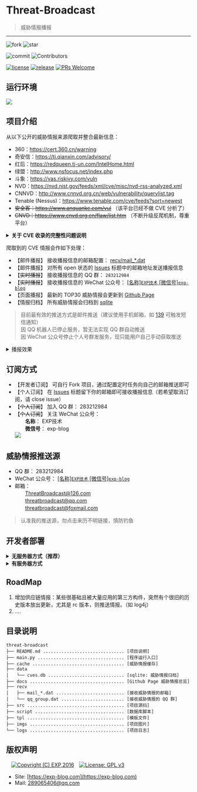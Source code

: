 # Threat-Broadcast

> 威胁情报播报

------

![fork](https://img.shields.io/github/forks/lyy289065406/threat-broadcast?style=social)
![star](https://img.shields.io/github/stars/lyy289065406/threat-broadcast?style=social)

![commit](https://img.shields.io/github/last-commit/lyy289065406/threat-broadcast)
![Contributors](https://img.shields.io/github/contributors-anon/lyy289065406/threat-broadcast) 

[![license](https://img.shields.io/badge/GPLv3-License-blue)](./LICENSE)
[![release](https://img.shields.io/badge/release-v3.0-blue)](https://github.com/lyy289065406/threat-broadcast/releases)
[![PRs Welcome](https://img.shields.io/badge/PRs-welcome-blue.svg)](https://github.com/lyy289065406/threat-broadcast/pulls) 


## 运行环境

![](https://img.shields.io/badge/Python-3.8%2B-brightgreen.svg) 


## 项目介绍

从以下公开的威胁情报来源爬取并整合最新信息：

- 360：https://cert.360.cn/warning
- 奇安信：https://ti.qianxin.com/advisory/
- 红后：https://redqueen.tj-un.com/IntelHome.html
- 绿盟：http://www.nsfocus.net/index.php
- 斗象：https://vas.riskivy.com/vuln
- NVD：https://nvd.nist.gov/feeds/xml/cve/misc/nvd-rss-analyzed.xml
- CNNVD：http://www.cnnvd.org.cn/web/vulnerability/querylist.tag
- Tenable (Nessus)：https://www.tenable.com/cve/feeds?sort=newest
- ~~安全客：https://www.anquanke.com/vul~~ （该平台已经不做 CVE 分析了）
- ~~CNVD：https://www.cnvd.org.cn/flaw/list.htm~~ （不断升级反爬机制，尊重平台）

<details>
<summary><b>关于 CVE 收录的完整性问题说明</b></summary>
<br/>


本程序只收录国内外安全厂商已收录并分析的 CVE，并不收录所有 CVE，需要全量 CVE 的同学可自行去以下站点下载：

- CVEs 官网： https://cve.mitre.org/
- GitHub（CVEs 实时同步）： https://github.com/CVEProject/cvelist
- CIRCL（CVEs 实时同步）： https://cve.circl.lu/ 或 https://cve.circl.lu/api/browse
- 每日 CVE： https://cassandra.cerias.purdue.edu/CVE_changes/today.html

</details>

爬取到的 CVE 情报会作如下处理：

- 【邮件播报】 接收播报信息的邮箱配置： [recv/mail_*.dat](recv/mail.dat)
- 【邮件播报】 对所有 open 状态的 <a href="https://github.com/lyy289065406/threat-broadcast/issues/new?title=Your+Email&amp;body=Just+push+%27Submit+new+issue%27.+You+don%27t+need+to+do+anything+else.">Issues</a> 标题中的邮箱地址发送播报信息
- 【~~实时播报~~】 接收播报信息的 QQ 群： `283212984`
- 【~~实时播报~~】 接收播报信息的 WeChat 公众号： [\[名称\]`EXP技术` \[微信号\]`exp-blog`](imgs/wechat.png)
- 【页面播报】 最新的 TOP30 威胁情报会更新到 [Github Page](https://lyy289065406.github.io/threat-broadcast/)
- 【情报归档】 所有威胁情报会归档到 [sqlite](data/cves.db)


> 目前最有效的推送方式是邮件推送（建议使用手机邮箱，如 [139](https://appmail.mail.10086.cn) 可触发短信通知）
<br/> 因 QQ 机器人已停止服务，暂无法实现 QQ 群自动推送
<br/> 因 WeChat 公众号停止个人号群发服务，现只能用户自己手动获取推送

<details>
<summary>播报效果</summary>
<br/>

![](https://github.com/lyy289065406/threat-broadcast/blob/master/imgs/email.png)

</details>


## 订阅方式

- 【开发者订阅】 可自行 Fork 项目，通过配置定时任务向自己的邮箱推送即可
- 【个人订阅】 在 <a href="https://github.com/lyy289065406/threat-broadcast/issues/new?title=Your+Email&amp;body=Just+push+%27Submit+new+issue%27.+You+don%27t+need+to+do+anything+else.">Issues</a> 标题留下你的邮箱即可接收播报信息（若希望取消订阅，请 close issue）
- 【~~个人订阅~~】 加入 QQ 群： 283212984
- 【~~个人订阅~~】 关注 WeChat 公众号：
<br/>　　**名称**： EXP技术
<br/>　　**微信号**： exp-blog
<br/>![](https://github.com/lyy289065406/threat-broadcast/blob/master/imgs/wechat.png)


## 威胁情报推送源

- QQ 群： 283212984
- WeChat 公众号： [\[名称\]`EXP技术` \[微信号\]`exp-blog`](imgs/wechat.png)
- 邮箱： 
<br/>　　ThreatBroadcast@126.com
<br/>　　threatbroadcast@qq.com
<br/>　　threatbroadcast@foxmail.com


> 认准我的推送源，勿点击来历不明链接，慎防钓鱼



## 开发者部署

<details>
<summary><b>无服务器方式（推荐）</b></summary>
<br/>

本项目已配置 [Github Actions](https://docs.github.com/cn/actions/configuring-and-managing-workflows/configuring-a-workflow)，因此你只需轻松几步即可实现部署：

- [Fork 本项目](https://github.com/lyy289065406/threat-broadcast) 到你的代码仓库
- 通过 Settings --> Secrets 配置用于 **发送** 威胁情报邮件的 3 个环境变量：
    - `MAIL_SMTP`： SMTP 服务器（国内推荐 QQ），如 `smtp.qq.com`
    - `MAIL_USER`： 邮箱账号，如 `threatbroadcast@qq.com`
    - `MAIL_PASS`： 邮箱密码
    - `GRAPAQL_TOKEN`： 用于调用 Github GraphQL 接口加载收件人，可于个人 `Settings` 生成
- 启用 Settings --> Actions 功能

> 尔后程序便会每小时执行一次，并自动生成 [Github Page](https://lyy289065406.github.io/threat-broadcast/) 播报页面（若要调整执行频率，可修改 [`autorun.yml`](.github/workflows/autorun.yml) 的 `schedule` 触发时点）

![](imgs/secrets.png)


</details>


<details>
<summary><b>有服务器方式</b></summary>
<br/>

### 安装

- 任意找一台 Linux 服务器（阿里云、腾讯云等）
- 安装 python 3.8
- 安装 python 依赖： `python -m pip install -r requirements.txt`
- 把仓库 checkout 到服务器本地： `git clone https://github.com/lyy289065406/threat-broadcast`
- 安装 python 依赖： `python -m pip install -r requirements.txt`

> 国内的云主机（阿里云/腾讯云等）为了避免滥发邮件默认关闭了对 SMTP 25 端口的出口流量，直接导致邮件无法发送。 解封需要到控制台申请，例如 《[阿里云 25 端口解封](https://help.aliyun.com/knowledge_detail/56130.html?spm=a2c4e.11153940.0.0.50664791wrBD3D&source=5176.11533457&userCode=r3yteowb&type=copy)》、 《[腾讯云 25 端口解封](https://cloud.tencent.com/document/product/213/40436)》


### 配置定时任务

- 修改 crontab 配置文件，设置定时任务： `vim /etc/crontab`
- 设置定时任务命令（每小时）： `0 * * * * root python ${workspace}/threat-broadcast/main.py [-any_args]`
- 注意脚本位置需使用绝对路径，根据实际 checkout 的位置修改即可
- 保存 crontab 配置文件后会自动生效，查看日志： `tail -10f /var/log/cron`

> 程序运行参数可通过 [`main.py -h`](main.py) 查看帮助文档


### 自动生成 Github Page 播报页面

- 安装 git 命令行客户端
- 打开项目目录： `cd ${workspace}/threat-broadcast`
- 设置使用 SSH 与 Github 连接（避免提交内容时要输入账密），详见 [这里](https://help.github.com/en/articles/connecting-to-github-with-ssh)
- 若设置 SSH 后还要输入密码才能提交，则还需要把仓库的 https 协议改成 ssh，详见 [这里](https://help.github.com/en/articles/changing-a-remotes-url#switching-remote-urls-from-https-to-ssh)
- 在 [`main.py`](main.py) 添加运行参数 `-ac` 可自动提交变更到仓库


> 只要爬取到新的威胁情报则会刷新 [`docs/index.html`](docs/index.html)，将其提交到仓库会自动更新 [Github Page](https://lyy289065406.github.io/threat-broadcast/)

</details>


## RoadMap

1. 增加供应链情报：某些很基础且被大量应用的第三方构件，突然有个很旧的历史版本放出更新，尤其是 rc 版本，则推送情报。（如 log4j）
2. ....



## 目录说明

```
threat-broadcast
├── README.md ............................... [项目说明]
├── main.py ................................. [程序运行入口]
├── cache ................................... [威胁情报缓存]
├── data
│   └── cves.db ............................. [sqlite: 威胁情报归档]
├── docs .................................... [Github Page 威胁情报总览]
├── recv
│   ├── mail_*.dat .......................... [接收威胁情报的邮箱]
│   └── qq_group.dat ........................ [接收威胁情报的 QQ 群]
├── src ..................................... [项目源码]
├── script .................................. [数据库脚本]
├── tpl ..................................... [模板文件]
├── imgs .................................... [项目图片]
└── logs .................................... [项目日志]
```


## 版权声明

　[![Copyright (C) EXP,2016](https://img.shields.io/badge/Copyright%20(C)-EXP%202016-blue.svg)](http://exp-blog.com)　[![License: GPL v3](https://img.shields.io/badge/License-GPL%20v3-blue.svg)](https://www.gnu.org/licenses/gpl-3.0)

- Site: [https://exp-blog.com](https://exp-blog.com) 
- Mail: <a href="mailto:289065406@qq.com?subject=[EXP's Github]%20Your%20Question%20（请写下您的疑问）&amp;body=What%20can%20I%20help%20you?%20（需要我提供什么帮助吗？）">289065406@qq.com</a>

